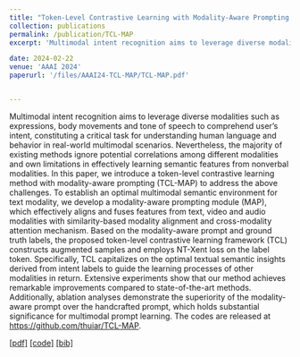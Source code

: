```yaml
---
title: "Token-Level Contrastive Learning with Modality-Aware Prompting for Multimodal Intent Recognition"
collection: publications
permalink: /publication/TCL-MAP
excerpt: 'Multimodal intent recognition aims to leverage diverse modalities such as expressions, body movements and tone of speech to comprehend user’s intent, constituting a critical task for understanding human language and behavior in real-world multimodal scenarios. Nevertheless, the majority of existing methods ignore potential correlations among different modalities and own limitations in effectively learning semantic features from nonverbal modalities. In this paper, we introduce a token-level contrastive learning method with modality-aware prompting (TCL-MAP) to address the above challenges. To establish an optimal multimodal semantic environment for text modality, we develop a modality-aware prompting module (MAP), which effectively aligns and fuses features from text, video and audio modalities with similarity-based modality alignment and cross-modality attention mechanism. Based on the modality-aware prompt and ground truth labels, the proposed token-level contrastive learning framework (TCL) constructs augmented samples and employs NT-Xent loss on the label token. Specifically, TCL capitalizes on the optimal textual semantic insights derived from intent labels to guide the learning processes of other modalities in return. Extensive experiments show that our method achieves remarkable improvements compared to state-of-the-art methods. Additionally, ablation analyses demonstrate the superiority of the modality-aware prompt over the handcrafted prompt, which holds substantial significance for multimodal prompt learning. The codes are released at https://github.com/thuiar/TCL-MAP.'

date: 2024-02-22
venue: 'AAAI 2024'
paperurl: '/files/AAAI24-TCL-MAP/TCL-MAP.pdf'


---
```

Multimodal intent recognition aims to leverage diverse modalities such as expressions, body movements and tone of speech to comprehend user’s intent, constituting a critical task for understanding human language and behavior in real-world multimodal scenarios. Nevertheless, the majority of existing methods ignore potential correlations among different modalities and own limitations in effectively learning semantic features from nonverbal modalities. In this paper, we introduce a token-level contrastive learning method with modality-aware prompting (TCL-MAP) to address the above challenges. To establish an optimal multimodal semantic environment for text modality, we develop a modality-aware prompting module (MAP), which effectively aligns and fuses features from text, video and audio modalities with similarity-based modality alignment and cross-modality attention mechanism. Based on the modality-aware prompt and ground truth labels, the proposed token-level contrastive learning framework (TCL) constructs augmented samples and employs NT-Xent loss on the label token. Specifically, TCL capitalizes on the optimal textual semantic insights derived from intent labels to guide the learning processes of other modalities in return. Extensive experiments show that our method achieves remarkable improvements compared to state-of-the-art methods. Additionally, ablation analyses demonstrate the superiority of the modality-aware prompt over the handcrafted prompt, which holds substantial significance for multimodal prompt learning. The codes are released at https://github.com/thuiar/TCL-MAP.


[[pdf]](/files/AAAI24-TCL-MAP/TCL-MAP.pdf)
[[code]](https://github.com/thuiar/TCL-MAP)
[[bib]](/files/AAAI24-TCL-MAP/TCL-MAP.bib)
